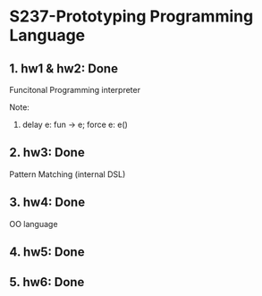 # S237-Prototyping Programming Language

## 1. hw1 & hw2: Done
Funcitonal Programming interpreter

Note:

1. delay e: fun -> e; force e: e()

## 2. hw3: Done 
Pattern Matching (internal DSL)

## 3. hw4: Done
OO language

## 4. hw5: Done

## 5. hw6: Done


